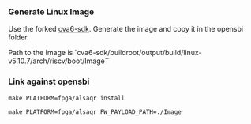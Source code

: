 ### Generate Linux Image

Use the forked [cva6-sdk](https://github.com/AlSaqr-platform/cva6). Generate the image and copy it in the opensbi folder.

Path to the Image is `cva6-sdk/buildroot/output/build/linux-v5.10.7/arch/riscv/boot/Image``

### Link against opensbi
```
make PLATFORM=fpga/alsaqr install

make PLATFORM=fpga/alsaqr FW_PAYLOAD_PATH=./Image

```